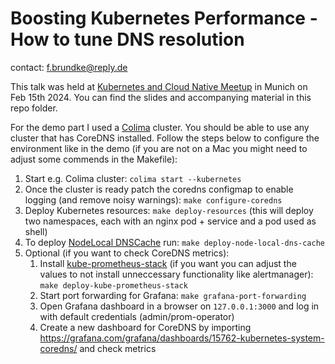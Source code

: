 # Boosting Kubernetes Performance - How to tune DNS resolution

contact: f.brundke@reply.de

This talk was held at [Kubernetes and Cloud Native Meetup](https://www.meetup.com/de-DE/munchen-kubernetes-meetup/) in Munich on Feb 15th 2024. You can find the slides and accompanying material in this repo folder.

For the demo part I used a [Colima](https://github.com/abiosoft/colima) cluster. You should be able to use any cluster that has CoreDNS installed. Follow the steps below to configure the environment like in the demo (if you are not on a Mac you might need to adjust some commends in the Makefile):


1. Start e.g. Colima cluster: `colima start --kubernetes`
1. Once the cluster is ready patch the coredns configmap to enable logging (and remove noisy warnings): `make configure-coredns`
1. Deploy Kubernetes resources: `make deploy-resources` (this will deploy two namespaces, each with an nginx pod + service and a pod used as shell)
1. To deploy [NodeLocal DNSCache](https://kubernetes.io/docs/tasks/administer-cluster/nodelocaldns/) run: `make deploy-node-local-dns-cache`
1. Optional (if you want to check CoreDNS metrics):
    1. Install [kube-prometheus-stack](https://github.com/prometheus-community/helm-charts/tree/main/charts/kube-prometheus-stack) (if you want you can adjust the values to not install unneccessary functionality like alertmanager): `make deploy-kube-prometheus-stack`
    1. Start port forwarding for Grafana: `make grafana-port-forwarding`
    1. Open Grafana dashboard in a browser on `127.0.0.1:3000` and log in with default credentials (admin/prom-operator)
    1. Create a new dashboard for CoreDNS by importing https://grafana.com/grafana/dashboards/15762-kubernetes-system-coredns/ and check metrics

